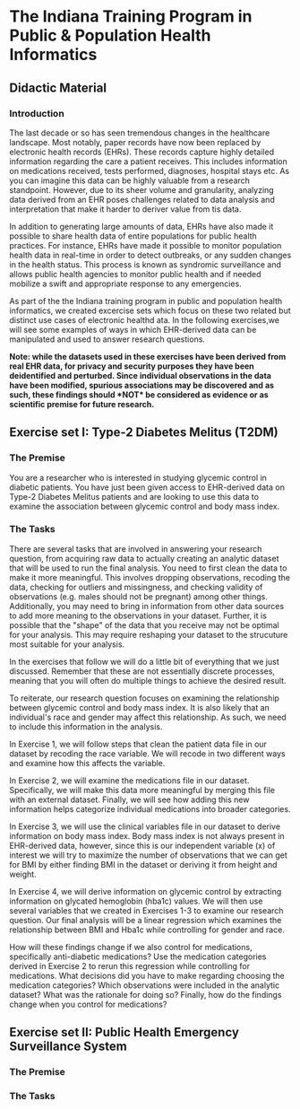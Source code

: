 # The Indiana Training Program in Public & Population Health Informatics
## Didactic Material
### Introduction

The last decade or so has seen tremendous changes in the healthcare landscape. Most notably, paper records have now been replaced by electronic health records (EHRs). These records capture highly detailed information regarding the care a patient receives. This includes information on medications received, tests performed, diagnoses, hospital stays etc. As you can imagine this data can be highly valuable from a research standpoint. However, due to its sheer volume and granularity, analyzing data derived from an EHR poses challenges related to data analysis and interpretation that make it harder to deriver value from tis data. 

In addition to generating large amounts of data, EHRs have also made it possible to share health data of entire populations for public health practices. For instance, EHRs have made it possible to monitor population health data in real-time in order to detect outbreaks, or any sudden changes in the health status. This process is known as syndromic surveillance and allows public health agencies to monitor public health and if needed mobilize a swift and appropriate response to any emergencies. 

As part of the the Indiana training program in public and population health informatics, we created excercise sets which focus on these two related but distinct use cases of electronic healthd ata. In the following exercises,we will see some examples of ways in which EHR-derived data can be manipulated and used to answer research questions.

**Note: while the datasets used in these exercises have been derived from real EHR data, for privacy and security purposes they have been deidentified and perturbed. Since individual observations in the data have been modified, spurious associations may be discovered and as such, these findings should \*NOT\* be considered as evidence or as scientific premise for future research.**

## Exercise set I: Type-2 Diabetes Melitus (T2DM)
### The Premise
You are a researcher who is interested in studying glycemic control in diabetic patients. You have just been given access to EHR-derived data on Type-2 Diabetes Melitus patients and are looking to use this data to examine the association between glycemic control and body mass index.

### The Tasks
There are several tasks that are involved in answering your research question, from acquiring raw data to actually creating an analytic dataset that will be used to run the final analysis. You need to first clean the data to make it more meaningful. This involves dropping observations, recoding the data, checking for outliers and missingness, and checking validity of observations (e.g. males should not be pregnant) among other things. Additionally, you may need to bring in information from other data sources to add more meaning to the observations in your dataset. Further, it is possible that the "shape" of the data that you receive may not be optimal for your analysis. This may require reshaping your dataset to the strucuture most suitable for your analysis.

In the exercises that follow we will do a little bit of everything that we just discussed. Remember that these are not essentially discrete processes, meaning that you will often do multiple things to achieve the desired result.

To reiterate, our research question focuses on examining the relationship between glycemic control and body mass index. It is also likely that an individual's race and gender may affect this relationship. As such, we need to include this information in the analysis. 

In Exercise 1, we will follow steps that clean the patient data file in our dataset by recoding the race variable. We will recode in two different ways and examine how this affects the variable.

In Exercise 2, we will examine the medications file in our dataset. Specifically, we will make this data more meaningful by merging this file with an external dataset. Finally, we will see how adding this new information helps categorize individual medications into broader categories.

In Exercise 3, we will use the clinical variables file in our dataset to derive information on body mass index. Body mass index is not always present in EHR-derived data, however, since this is our independent variable (x) of interest we will try to maximize the number of observations that we can get for BMI by either finding BMI in the dataset or deriving it from height and weight.

In Exercise 4, we will derive information on glycemic control by extracting information on glycated hemoglobin (hba1c) values. We will then use several variables that we created in Exercises 1-3 to examine our research question. Our final analysis will be a linear regression which examines the relationship between BMI and Hba1c while controlling for gender and race. 

How will these findings change if we also control for medications, specifically anti-diabetic medications? Use the medication categories derived in Exercise 2 to rerun this regression while controlling for medications. What decisions did you have to make regarding choosing the medication categories? Which observations were included in the analytic dataset? What was the rationale for doing so? Finally, how do the findings change when you control for medications?

## Exercise set II: Public Health Emergency Surveillance System
### The Premise

### The Tasks
